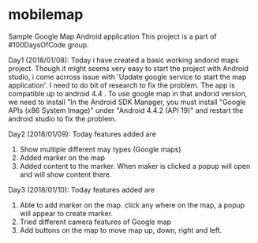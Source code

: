 # mobilemap
Sample Google Map Android application
This project is a part of #100DaysOfCode group.

Day1 (2018/01/08):
Today i have created a basic working andorid maps project. Though it might seems very easy to start the project with Android 
studio, i come acrross issue with 'Update google service to start the map application'. I need to do bit of research to fix the 
problem. The app is compatible up to android 4.4 . To use google map in that andorid version, we need to install
"In the Android SDK Manager, you must install "Google APIs (x86 System Image)" under "Android 4.4.2 (API 19)" and restart the android 
studio to fix the problem.

Day2 (2018/01/09):
Today features added are
1. Show multiple different may types (Google maps)
2. Added marker on the map
3. Added content to the marker. When maker is clicked a popup will open and will show content there.

Day3 (2018/01/10):
Today features added are
1. Able to add marker on the map. click any where on the map, a popup will appear to create marker.
2. Tried different camera features of Google map 
3. Add buttons on the map to move map up, down, right and left.
